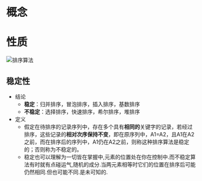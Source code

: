 # 概念
# 性质
![排序算法](https://pica.zhimg.com/v2-0872ff222124611b3403a888be76c2b9_1440w.jpg?source=172ae18b)
## 稳定性
- 结论
  - **稳定**：归并排序，冒泡排序，插入排序，基数排序
  - **不稳定**：选择排序，快速排序，希尔排序，堆排序
- 定义
  - 假定在待排序的记录序列中，存在多个具有**相同的**关键字的记录，若经过排序，这些记录的**相对次序保持不变**，即在原序列中，A1=A2，且A1在A2之前，而在排序后的序列中，A1仍在A2之前，则称这种排序算法是稳定的；否则称为不稳定的。
  - 稳定也可以理解为一切皆在掌握中,元素的位置处在你在控制中.而不稳定算法有时就有点碰运气,随机的成分.当两元素相等时它们的位置在排序后可能仍然相同.但也可能不同.是未可知的.